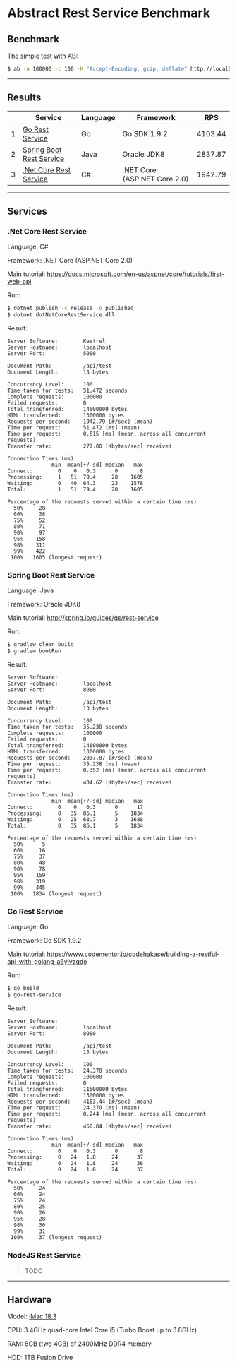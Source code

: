 # Abstract Rest Service Benchmark

## Benchmark

The simple test with [AB](https://httpd.apache.org/docs/2.4/programs/ab.html):

```bash
$ ab -n 100000 -c 100 -H "Accept-Encoding: gzip, deflate" http://localhost:$PORT/api/test
```

---

## Results

|   | Service | Language | Framework | RPS |
| - | ------- | -------- | --------- | --- |
| 1 | [Go Rest Service](/go-rest-service/) | Go | Go SDK 1.9.2 | 4103.44 |
| 2 | [Spring Boot Rest Service](/java-spring-boot-rest-service/) | Java | Oracle JDK8 | 2837.87 |
| 3 | [.Net Core Rest Service](/dotNetCoreRestService/) | C# | .NET Core (ASP.NET Core 2.0) | 1942.79 |

---

## Services

### .Net Core Rest Service

Language: C#

Framework: .NET Core (ASP.NET Core 2.0)

Main tutorial: https://docs.microsoft.com/en-us/aspnet/core/tutorials/first-web-api

Run:

```bash
$ dotnet publish -c release -o published
$ dotnet dotNetCoreRestService.dll
```

Result:

```
Server Software:        Kestrel
Server Hostname:        localhost
Server Port:            5000

Document Path:          /api/test
Document Length:        13 bytes

Concurrency Level:      100
Time taken for tests:   51.472 seconds
Complete requests:      100000
Failed requests:        0
Total transferred:      14600000 bytes
HTML transferred:       1300000 bytes
Requests per second:    1942.79 [#/sec] (mean)
Time per request:       51.472 [ms] (mean)
Time per request:       0.515 [ms] (mean, across all concurrent requests)
Transfer rate:          277.00 [Kbytes/sec] received

Connection Times (ms)
              min  mean[+/-sd] median   max
Connect:        0    0   0.3      0       8
Processing:     1   51  79.4     28    1605
Waiting:        0   40  64.3     23    1578
Total:          1   51  79.4     28    1605

Percentage of the requests served within a certain time (ms)
  50%     28
  66%     38
  75%     52
  80%     71
  90%     97
  95%    158
  98%    311
  99%    422
 100%   1605 (longest request)
```

### Spring Boot Rest Service

Language: Java

Framework: Oracle JDK8

Main tutorial: http://spring.io/guides/gs/rest-service

Run:

```bash
$ gradlew clean build
$ gradlew bootRun
```

Result:

```
Server Software:
Server Hostname:        localhost
Server Port:            8080

Document Path:          /api/test
Document Length:        13 bytes

Concurrency Level:      100
Time taken for tests:   35.238 seconds
Complete requests:      100000
Failed requests:        0
Total transferred:      14600000 bytes
HTML transferred:       1300000 bytes
Requests per second:    2837.87 [#/sec] (mean)
Time per request:       35.238 [ms] (mean)
Time per request:       0.352 [ms] (mean, across all concurrent requests)
Transfer rate:          404.62 [Kbytes/sec] received

Connection Times (ms)
              min  mean[+/-sd] median   max
Connect:        0    0   0.3      0      17
Processing:     0   35  86.1      5    1834
Waiting:        0   25  68.7      3    1688
Total:          0   35  86.1      5    1834

Percentage of the requests served within a certain time (ms)
  50%      5
  66%     16
  75%     37
  80%     48
  90%     78
  95%    159
  98%    319
  99%    445
 100%   1834 (longest request)
```

### Go Rest Service

Language: Go

Framework: Go SDK 1.9.2

Main tutorial: https://www.codementor.io/codehakase/building-a-restful-api-with-golang-a6yivzqdo

Run:

```bash
$ go build
$ go-rest-service
```

Result:

```
Server Software:
Server Hostname:        localhost
Server Port:            8080

Document Path:          /api/test
Document Length:        13 bytes

Concurrency Level:      100
Time taken for tests:   24.370 seconds
Complete requests:      100000
Failed requests:        0
Total transferred:      11500000 bytes
HTML transferred:       1300000 bytes
Requests per second:    4103.44 [#/sec] (mean)
Time per request:       24.370 [ms] (mean)
Time per request:       0.244 [ms] (mean, across all concurrent requests)
Transfer rate:          460.84 [Kbytes/sec] received

Connection Times (ms)
              min  mean[+/-sd] median   max
Connect:        0    0   0.3      0       8
Processing:     0   24   1.8     24      37
Waiting:        0   24   1.8     24      36
Total:          0   24   1.8     24      37

Percentage of the requests served within a certain time (ms)
  50%     24
  66%     24
  75%     24
  80%     25
  90%     26
  95%     28
  98%     30
  99%     31
 100%     37 (longest request)
```

### NodeJS Rest Service

> TODO

---

## Hardware

Model: [iMac 18.3](https://support.apple.com/kb/SP760)

CPU: 3.4GHz quad-core Intel Core i5 (Turbo Boost up to 3.8GHz)

RAM: 8GB (two 4GB) of 2400MHz DDR4 memory

HDD: 1TB Fusion Drive
